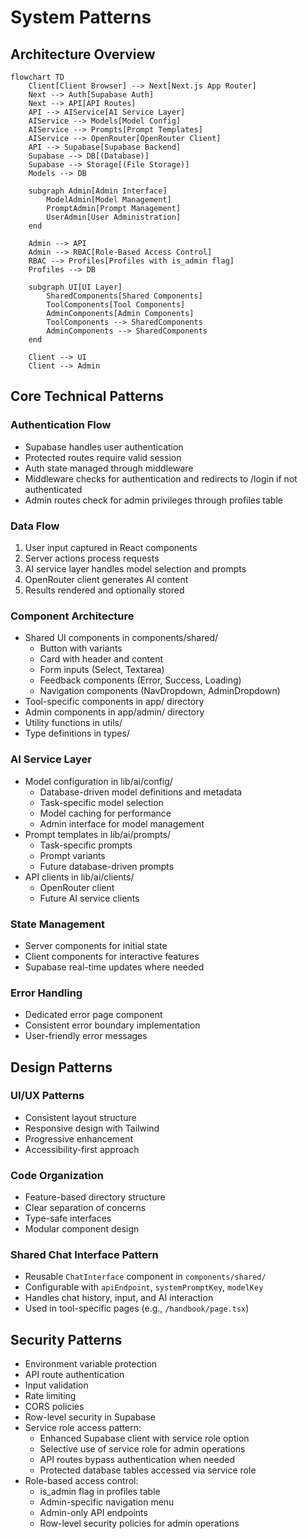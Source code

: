 # System Patterns

## Architecture Overview

```mermaid
flowchart TD
    Client[Client Browser] --> Next[Next.js App Router]
    Next --> Auth[Supabase Auth]
    Next --> API[API Routes]
    API --> AIService[AI Service Layer]
    AIService --> Models[Model Config]
    AIService --> Prompts[Prompt Templates]
    AIService --> OpenRouter[OpenRouter Client]
    API --> Supabase[Supabase Backend]
    Supabase --> DB[(Database)]
    Supabase --> Storage[(File Storage)]
    Models --> DB

    subgraph Admin[Admin Interface]
        ModelAdmin[Model Management]
        PromptAdmin[Prompt Management]
        UserAdmin[User Administration]
    end

    Admin --> API
    Admin --> RBAC[Role-Based Access Control]
    RBAC --> Profiles[Profiles with is_admin flag]
    Profiles --> DB

    subgraph UI[UI Layer]
        SharedComponents[Shared Components]
        ToolComponents[Tool Components]
        AdminComponents[Admin Components]
        ToolComponents --> SharedComponents
        AdminComponents --> SharedComponents
    end

    Client --> UI
    Client --> Admin
```

## Core Technical Patterns

### Authentication Flow

- Supabase handles user authentication
- Protected routes require valid session
- Auth state managed through middleware
- Middleware checks for authentication and redirects to /login if not authenticated
- Admin routes check for admin privileges through profiles table

### Data Flow

1. User input captured in React components
2. Server actions process requests
3. AI service layer handles model selection and prompts
4. OpenRouter client generates AI content
5. Results rendered and optionally stored

### Component Architecture

- Shared UI components in components/shared/
  - Button with variants
  - Card with header and content
  - Form inputs (Select, Textarea)
  - Feedback components (Error, Success, Loading)
  - Navigation components (NavDropdown, AdminDropdown)
- Tool-specific components in app/ directory
- Admin components in app/admin/ directory
- Utility functions in utils/
- Type definitions in types/

### AI Service Layer

- Model configuration in lib/ai/config/
  - Database-driven model definitions and metadata
  - Task-specific model selection
  - Model caching for performance
  - Admin interface for model management
- Prompt templates in lib/ai/prompts/
  - Task-specific prompts
  - Prompt variants
  - Future database-driven prompts
- API clients in lib/ai/clients/
  - OpenRouter client
  - Future AI service clients

### State Management

- Server components for initial state
- Client components for interactive features
- Supabase real-time updates where needed

### Error Handling

- Dedicated error page component
- Consistent error boundary implementation
- User-friendly error messages

## Design Patterns

### UI/UX Patterns

- Consistent layout structure
- Responsive design with Tailwind
- Progressive enhancement
- Accessibility-first approach

### Code Organization

- Feature-based directory structure
- Clear separation of concerns
- Type-safe interfaces
- Modular component design

### Shared Chat Interface Pattern

- Reusable `ChatInterface` component in `components/shared/`
- Configurable with `apiEndpoint`, `systemPromptKey`, `modelKey`
- Handles chat history, input, and AI interaction
- Used in tool-specific pages (e.g., `/handbook/page.tsx`)

## Security Patterns

- Environment variable protection
- API route authentication
- Input validation
- Rate limiting
- CORS policies
- Row-level security in Supabase
- Service role access pattern:
  - Enhanced Supabase client with service role option
  - Selective use of service role for admin operations
  - API routes bypass authentication when needed
  - Protected database tables accessed via service role
- Role-based access control:
  - is_admin flag in profiles table
  - Admin-specific navigation menu
  - Admin-only API endpoints
  - Row-level security policies for admin operations

